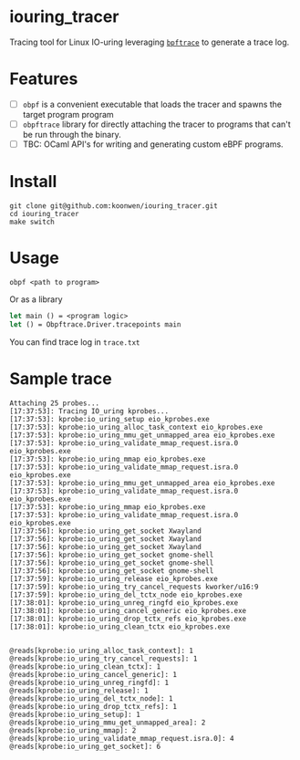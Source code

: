# iouring_tracer
Tracing tool for Linux IO-uring leveraging
[`bpftrace`](https://github.com/iovisor/bpftrace) to generate a trace
log.

# Features
- [ ] `obpf` is a convenient executable that loads the tracer and
      spawns the target program program
- [ ] `obpftrace` library for directly attaching the tracer to
      programs that can't be run through the binary.
- [ ] TBC: OCaml API's for writing and generating custom eBPF programs.

# Install
``` shell
git clone git@github.com:koonwen/iouring_tracer.git
cd iouring_tracer
make switch
```

# Usage
``` shell
obpf <path to program>
```

Or as a library

``` ocaml
let main () = <program logic>
let () = Obpftrace.Driver.tracepoints main
```
You can find trace log in `trace.txt`

# Sample trace

``` shell
Attaching 25 probes...
[17:37:53]: Tracing IO_uring kprobes...
[17:37:53]: kprobe:io_uring_setup eio_kprobes.exe
[17:37:53]: kprobe:io_uring_alloc_task_context eio_kprobes.exe
[17:37:53]: kprobe:io_uring_mmu_get_unmapped_area eio_kprobes.exe
[17:37:53]: kprobe:io_uring_validate_mmap_request.isra.0 eio_kprobes.exe
[17:37:53]: kprobe:io_uring_mmap eio_kprobes.exe
[17:37:53]: kprobe:io_uring_validate_mmap_request.isra.0 eio_kprobes.exe
[17:37:53]: kprobe:io_uring_mmu_get_unmapped_area eio_kprobes.exe
[17:37:53]: kprobe:io_uring_validate_mmap_request.isra.0 eio_kprobes.exe
[17:37:53]: kprobe:io_uring_mmap eio_kprobes.exe
[17:37:53]: kprobe:io_uring_validate_mmap_request.isra.0 eio_kprobes.exe
[17:37:56]: kprobe:io_uring_get_socket Xwayland
[17:37:56]: kprobe:io_uring_get_socket Xwayland
[17:37:56]: kprobe:io_uring_get_socket Xwayland
[17:37:56]: kprobe:io_uring_get_socket gnome-shell
[17:37:56]: kprobe:io_uring_get_socket gnome-shell
[17:37:56]: kprobe:io_uring_get_socket gnome-shell
[17:37:59]: kprobe:io_uring_release eio_kprobes.exe
[17:37:59]: kprobe:io_uring_try_cancel_requests kworker/u16:9
[17:37:59]: kprobe:io_uring_del_tctx_node eio_kprobes.exe
[17:38:01]: kprobe:io_uring_unreg_ringfd eio_kprobes.exe
[17:38:01]: kprobe:io_uring_cancel_generic eio_kprobes.exe
[17:38:01]: kprobe:io_uring_drop_tctx_refs eio_kprobes.exe
[17:38:01]: kprobe:io_uring_clean_tctx eio_kprobes.exe


@reads[kprobe:io_uring_alloc_task_context]: 1
@reads[kprobe:io_uring_try_cancel_requests]: 1
@reads[kprobe:io_uring_clean_tctx]: 1
@reads[kprobe:io_uring_cancel_generic]: 1
@reads[kprobe:io_uring_unreg_ringfd]: 1
@reads[kprobe:io_uring_release]: 1
@reads[kprobe:io_uring_del_tctx_node]: 1
@reads[kprobe:io_uring_drop_tctx_refs]: 1
@reads[kprobe:io_uring_setup]: 1
@reads[kprobe:io_uring_mmu_get_unmapped_area]: 2
@reads[kprobe:io_uring_mmap]: 2
@reads[kprobe:io_uring_validate_mmap_request.isra.0]: 4
@reads[kprobe:io_uring_get_socket]: 6
```
